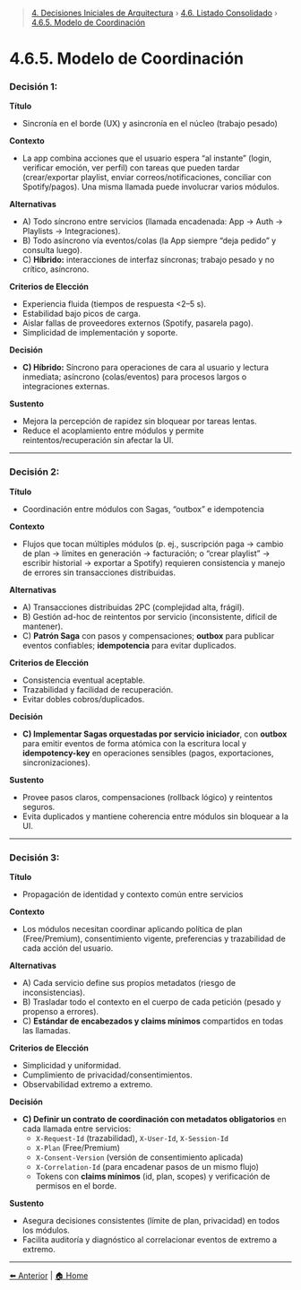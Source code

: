 > [4. Decisiones Iniciales de Arquitectura](../../4.md) › [4.6. Listado Consolidado](../4.6.md) › [4.6.5. Modelo de Coordinación](4.6.5.md)

# 4.6.5. Modelo de Coordinación

### Decisión 1:

**Título**  
- Sincronía en el borde (UX) y asincronía en el núcleo (trabajo pesado)

**Contexto**  
- La app combina acciones que el usuario espera “al instante” (login, verificar emoción, ver perfil) con tareas que pueden tardar (crear/exportar playlist, enviar correos/notificaciones, conciliar con Spotify/pagos). Una misma llamada puede involucrar varios módulos.

**Alternativas**  
- A) Todo síncrono entre servicios (llamada encadenada: App → Auth → Playlists → Integraciones).  
- B) Todo asíncrono vía eventos/colas (la App siempre “deja pedido” y consulta luego).  
- C) **Híbrido:** interacciones de interfaz síncronas; trabajo pesado y no crítico, asíncrono.

**Criterios de Elección**  
- Experiencia fluida (tiempos de respuesta <2–5 s).  
- Estabilidad bajo picos de carga.  
- Aislar fallas de proveedores externos (Spotify, pasarela pago).  
- Simplicidad de implementación y soporte.

**Decisión**  
- **C) Híbrido:** Síncrono para operaciones de cara al usuario y lectura inmediata; asíncrono (colas/eventos) para procesos largos o integraciones externas.

**Sustento**  
- Mejora la percepción de rapidez sin bloquear por tareas lentas.  
- Reduce el acoplamiento entre módulos y permite reintentos/recuperación sin afectar la UI.

---

### Decisión 2:

**Título**  
- Coordinación entre módulos con Sagas, “outbox” e idempotencia

**Contexto**  
- Flujos que tocan múltiples módulos (p. ej., suscripción paga → cambio de plan → límites en generación → facturación; o “crear playlist” → escribir historial → exportar a Spotify) requieren consistencia y manejo de errores sin transacciones distribuidas.

**Alternativas**  
- A) Transacciones distribuidas 2PC (complejidad alta, frágil).  
- B) Gestión ad-hoc de reintentos por servicio (inconsistente, difícil de mantener).  
- C) **Patrón Saga** con pasos y compensaciones; **outbox** para publicar eventos confiables; **idempotencia** para evitar duplicados.

**Criterios de Elección**  
- Consistencia eventual aceptable.  
- Trazabilidad y facilidad de recuperación.  
- Evitar dobles cobros/duplicados.

**Decisión**  
- **C) Implementar Sagas orquestadas por servicio iniciador**, con **outbox** para emitir eventos de forma atómica con la escritura local y **idempotency-key** en operaciones sensibles (pagos, exportaciones, sincronizaciones).

**Sustento**  
- Provee pasos claros, compensaciones (rollback lógico) y reintentos seguros.  
- Evita duplicados y mantiene coherencia entre módulos sin bloquear a la UI.

---

### Decisión 3:

**Título**  
- Propagación de identidad y contexto común entre servicios

**Contexto**  
- Los módulos necesitan coordinar aplicando política de plan (Free/Premium), consentimiento vigente, preferencias y trazabilidad de cada acción del usuario.

**Alternativas**  
- A) Cada servicio define sus propios metadatos (riesgo de inconsistencias).  
- B) Trasladar todo el contexto en el cuerpo de cada petición (pesado y propenso a errores).  
- C) **Estándar de encabezados y claims mínimos** compartidos en todas las llamadas.

**Criterios de Elección**  
- Simplicidad y uniformidad.  
- Cumplimiento de privacidad/consentimientos.  
- Observabilidad extremo a extremo.

**Decisión**  
- **C) Definir un contrato de coordinación con metadatos obligatorios** en cada llamada entre servicios:  
  - `X-Request-Id` (trazabilidad), `X-User-Id`, `X-Session-Id`  
  - `X-Plan` (Free/Premium)  
  - `X-Consent-Version` (versión de consentimiento aplicada)  
  - `X-Correlation-Id` (para encadenar pasos de un mismo flujo)  
  - Tokens con **claims mínimos** (id, plan, scopes) y verificación de permisos en el borde.

**Sustento**  
- Asegura decisiones consistentes (límite de plan, privacidad) en todos los módulos.  
- Facilita auditoría y diagnóstico al correlacionar eventos de extremo a extremo.

---

[⬅️ Anterior](../4.6.4/4.6.4.md) | [🏠 Home](../../../README.md)